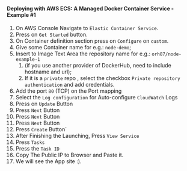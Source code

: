 #### Deploying with AWS ECS: A Managed Docker Container Service - Example #1

1. On AWS Console Navigate to `Elastic Container Service`.
2. Press on `Get Started` button.
3. On Container definition section press on `Configure` on `custom`.
4. Give some Container name for e.g.: `node-demo`;
5. Insert to Image Text Area the repository name for e.g.: `orh87/node-example-1`
    1. (if you use another provider of
       DockerHub, need to include hostname and url);
    2. If it is a  `private` repo , select the checkbox `Private repository authentication` and add credentials.
6. Add the port `80` (TCP) on the Port mapping
7. Select the `Log configuration` for Auto-configure `CloudWatch` Logs
8. Press on `Update` Button
9. Press `Next` Button
10. Press `Next` Button
11. Press `Next` Button
12. Press `Create` Button`
13. After Finishing the Launching, Press `View Service`
14. Press `Tasks`
15. Press the `Task ID`
16. Copy The Public IP to Browser and Paste it.
17. We will see the App site :).